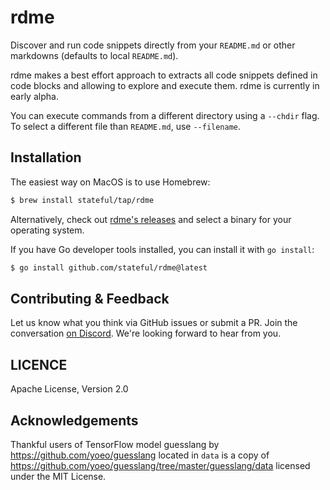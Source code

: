 # rdme

Discover and run code snippets directly from your `README.md` or other markdowns (defaults to local `README.md`).

rdme makes a best effort approach to extracts all code snippets defined in code blocks and allowing to explore and execute them. rdme is currently in early alpha.

You can execute commands from a different directory using a `--chdir` flag.
To select a different file than `README.md`, use `--filename`.

## Installation

The easiest way on MacOS is to use Homebrew:

```sh
$ brew install stateful/tap/rdme
```

Alternatively, check out [rdme's releases](https://github.com/stateful/rdme/releases) and select
a binary for your operating system.

If you have Go developer tools installed, you can install it with `go install`:

```sh
$ go install github.com/stateful/rdme@latest
```

## Contributing & Feedback

Let us know what you think via GitHub issues or submit a PR. Join the conversation [on Discord](https://discord.gg/MFtwcSvJsk). We're looking forward to hear from you.

## LICENCE

Apache License, Version 2.0

## Acknowledgements

Thankful users of TensorFlow model guesslang by https://github.com/yoeo/guesslang located in `data` is a copy of https://github.com/yoeo/guesslang/tree/master/guesslang/data licensed under the MIT License.
